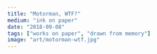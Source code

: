 ```yaml
---
title: "Motorman, WTF?"
medium: "ink on paper"
date: "2018-09-08"
tags: ["works on paper", "drawn from memory"]
image: "art/motorman-wtf.jpg"
---
```

